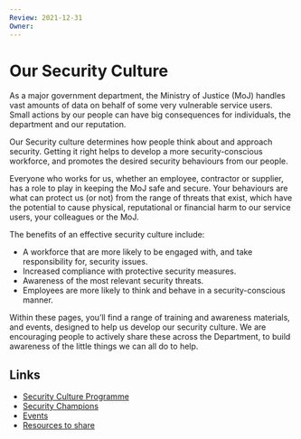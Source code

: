 ```yaml
---
Review: 2021-12-31
Owner:
---
```


# Our Security Culture

As a major government department, the Ministry of Justice (MoJ) handles vast amounts of data on
behalf of some very vulnerable service users. Small actions by our people can
have big consequences for individuals, the department and our reputation.

Our Security culture determines how people think about and approach security.
Getting it right helps to develop a more security-conscious workforce, and
promotes the desired security behaviours from our people.

Everyone who works for us, whether an employee, contractor or supplier, has a
role to play in keeping the MoJ safe and secure. Your behaviours are what can
protect us (or not) from the range of threats that exist, which have the
potential to cause physical, reputational or financial harm to our service
users, your colleagues or the MoJ.

The benefits of an effective security culture include:

- A workforce that are more likely to be engaged with, and take responsibility for, security issues.
- Increased compliance with protective security measures.
- Awareness of the most relevant security threats.
- Employees are more likely to think and behave in a security-conscious manner.

​​​​​​​Within these pages, you’ll find a range of training and awareness materials, and
events, designed to help us develop our security culture. We are encouraging
people to actively share these across the Department, to build awareness of the
little things we can all do to help.

## Links

- [Security Culture Programme](security-culture-programme.md)
- [Security Champions](security-champions.md)
- [Events](events.md)
- [Resources to share](resources.md)
